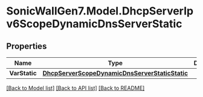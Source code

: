 # SonicWallGen7.Model.DhcpServerIpv6ScopeDynamicDnsServerStatic

## Properties

Name | Type | Description | Notes
------------ | ------------- | ------------- | -------------
**VarStatic** | [**DhcpServerScopeDynamicDnsServerStaticStatic**](DhcpServerScopeDynamicDnsServerStaticStatic.md) |  | [optional] 

[[Back to Model list]](../README.md#documentation-for-models) [[Back to API list]](../README.md#documentation-for-api-endpoints) [[Back to README]](../README.md)

